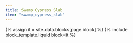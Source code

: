 ```yaml
---
title: Swamp Cypress Slab
item: "swamp_cypress_slab"
---
```


{% assign it = site.data.blocks[page.block] %}
{% include block_template.liquid block=it %}

